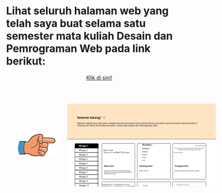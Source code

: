 # Lihat seluruh halaman web yang telah saya buat selama satu semester mata kuliah Desain dan Pemrograman Web pada link berikut:

<div align="center">
    <a href="https://farrelad.github.io/Ngampus-POLINEMA/semester-3/01-desain-dan-pemrograman-web">Klik di sini!</a>
</div>

<br><br>

<div style="display: flex; align-items: center">
    <img src="./assets/img/hand-pointing-right.png" width="20%" style="margin: 0 2rem;">
    <img src="./assets/img/web-preview.png" width="80%">
</div>